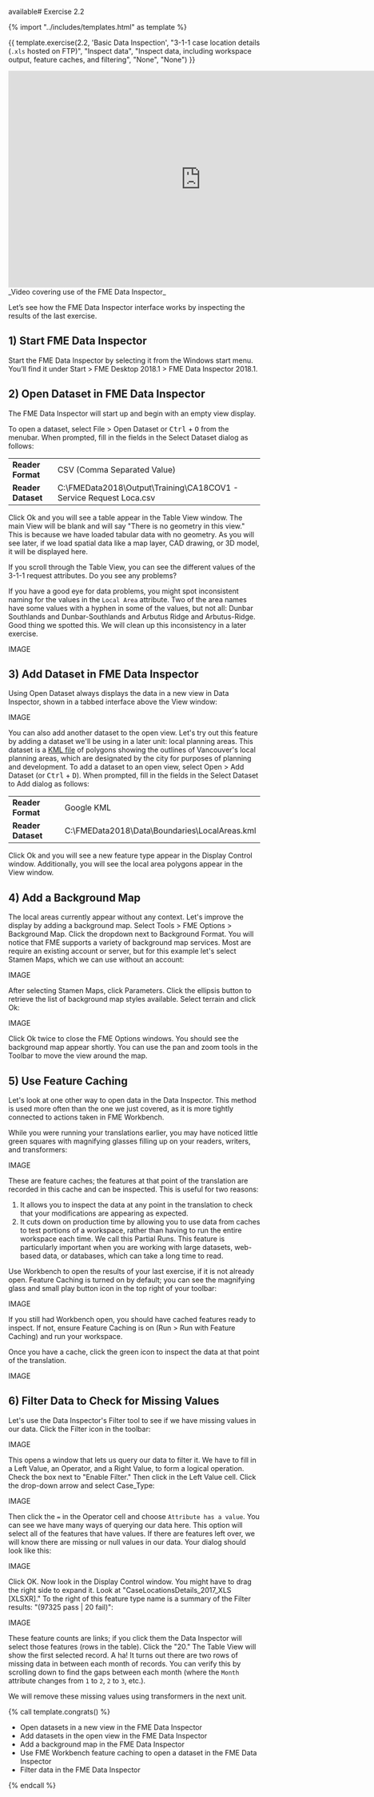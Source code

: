 available# Exercise 2.2

{% import "../includes/templates.html" as template %}

{{ template.exercise(2.2,
               'Basic Data Inspection',
               "3-1-1 case location details (`.xls` hosted on FTP)",
               "Inspect data",
               "Inspect data, including workspace output, feature caches, and filtering",
               "None",
               "None")
}}

<iframe width="770" height="433" src="https://www.youtube.com/embed/?listType=playlist&list=PLFxZDg3GNCguPKqew9ZvqCNZCZOoiwtC5&index=3" frameborder="0" allow="autoplay; encrypted-media" allowfullscreen></iframe>
_Video covering use of the FME Data Inspector_

Let’s see how the FME Data Inspector interface works by inspecting the results of the last exercise.

## 1) Start FME Data Inspector

Start the FME Data Inspector by selecting it from the Windows start menu. You’ll find it under Start > FME Desktop 2018.1 > FME Data Inspector 2018.1.

## 2) Open Dataset in FME Data Inspector

The FME Data Inspector will start up and begin with an empty view display.

To open a dataset, select File > Open Dataset or <kbd>Ctrl</kbd> + <kbd>O</kbd> from the menubar.
When prompted, fill in the fields in the Select Dataset dialog as follows:

<table style="border: 0px">

<tr>
  <td style="font-weight: bold">Reader Format</td>
  <td style="">CSV (Comma Separated Value)</td>
</tr>

<tr>
  <td style="font-weight: bold">Reader Dataset</td>
  <td style="">C:\FMEData2018\Output\Training\CA18COV1 - Service Request Loca.csv</td>
</tr>

</table>

Click Ok and you will see a table appear in the Table View window. The main View will be blank and will say "There is no geometry in this view." This is because we have loaded tabular data with no geometry. As you will see later, if we load spatial data like a map layer, CAD drawing, or 3D model, it will be displayed here.

If you scroll through the Table View, you can see the different values of the 3-1-1 request attributes. Do you see any problems?

If you have a good eye for data problems, you might spot inconsistent naming for the values in the `Local Area` attribute. Two of the area names have some values with a hyphen in some of the values, but not all: Dunbar Southlands and Dunbar-Southlands and Arbutus Ridge and Arbutus-Ridge. Good thing we spotted this. We will clean up this inconsistency in a later exercise.

IMAGE

## 3) Add Dataset in FME Data Inspector

Using Open Dataset always displays the data in a new view in Data Inspector, shown in a tabbed interface above the View window:

IMAGE

You can also add another dataset to the open view. Let's try out this feature by adding a dataset we'll be using in a later unit: local planning areas. This dataset is a [KML file](https://en.wikipedia.org/wiki/Keyhole_Markup_Language) of polygons showing the outlines of Vancouver's local planning areas, which are designated by the city for purposes of planning and development. To add a dataset to an open view, select Open > Add Dataset (or <kbd>Ctrl</kbd> + <kbd>D</kbd>). When prompted, fill in the fields in the Select Dataset to Add dialog as follows:

<table style="border: 0px">

  <tr>
    <td style="font-weight: bold">Reader Format</td>
    <td style="">Google KML</td>
  </tr>

  <tr>
    <td style="font-weight: bold">Reader Dataset</td>
    <td style="">C:\FMEData2018\Data\Boundaries\LocalAreas.kml</td>
  </tr>

</table>

Click Ok and you will see a new feature type appear in the Display Control window. Additionally, you will see the local area polygons appear in the View window.

## 4) Add a Background Map

The local areas currently appear without any context. Let's improve the display by adding a background map. Select Tools > FME Options > Background Map. Click the dropdown next to Background Format. You will notice that FME supports a variety of background map services. Most are require an existing account or server, but for this example let's select Stamen Maps, which we can use without an account:

IMAGE

After selecting Stamen Maps, click Parameters. Click the ellipsis button to retrieve the list of background map styles available. Select terrain and click Ok:

IMAGE

Click Ok twice to close the FME Options windows. You should see the background map appear shortly. You can use the pan and zoom tools in the Toolbar to move the view around the map.

## 5) Use Feature Caching

Let's look at one other way to open data in the Data Inspector. This method is used more often than the one we just covered, as it is more tightly connected to actions taken in FME Workbench.

While you were running your translations earlier, you may have noticed little green squares with magnifying glasses filling up on your readers, writers, and transformers:

IMAGE

These are feature caches; the features at that point of the translation are recorded in this cache and can be inspected. This is useful for two reasons:

1. It allows you to inspect the data at any point in the translation to check that your modifications are appearing as expected.
2. It cuts down on production time by allowing you to use data from caches to test portions of a workspace, rather than having to run the entire workspace each time. We call this Partial Runs. This feature is particularly important when you are working with large datasets, web-based data, or databases, which can take a long time to read.

Use Workbench to open the results of your last exercise, if it is not already open. Feature Caching is turned on by default; you can see the magnifying glass and small play button icon in the top right of your toolbar:

IMAGE

If you still had Workbench open, you should have cached features ready to inspect. If not, ensure Feature Caching is on (Run > Run with Feature Caching) and run your workspace.

Once you have a cache, click the green icon to inspect the data at that point of the translation.

IMAGE

## 6) Filter Data to Check for Missing Values

Let's use the Data Inspector's Filter tool to see if we have missing values in our data. Click the Filter icon in the toolbar:

IMAGE

This opens a window that lets us query our data to filter it. We have to fill in a Left Value, an Operator, and a Right Value, to form a logical operation. Check the box next to "Enable Filter." Then click in the Left Value cell. Click the drop-down arrow and select Case_Type:

IMAGE

Then click the `=` in the Operator cell and choose `Attribute has a value`. You can see we have many ways of querying our data here. This option will select all of the features that have values. If there are features left over, we will know there are missing or null values in our data. Your dialog should look like this:

IMAGE

Click OK. Now look in the Display Control window. You might have to drag the right side to expand it. Look at "CaseLocationsDetails_2017_XLS [XLSXR]." To the right of this feature type name is a summary of the Filter results: "(97325 pass | 20 fail)":

IMAGE

These feature counts are links; if you click them the Data Inspector will select those features (rows in the table). Click the "20." The Table View will show the first selected record. A ha! It turns out there are two rows of missing data in between each month of records. You can verify this by scrolling down to find the gaps between each month (where the `Month` attribute changes from `1` to `2`, `2` to `3`, etc.).

We will remove these missing values using transformers in the next unit.

{% call template.congrats() %}

<ul>
  <li>Open datasets in a new view in the FME Data Inspector</li>
  <li>Add datasets in the open view in the FME Data Inspector</li>
  <li>Add a background map in the FME Data Inspector</li>
  <li>Use FME Workbench feature caching to open a dataset in the FME Data Inspector</li>
  <li>Filter data in the FME Data Inspector</li>
</ul>

{% endcall %}
